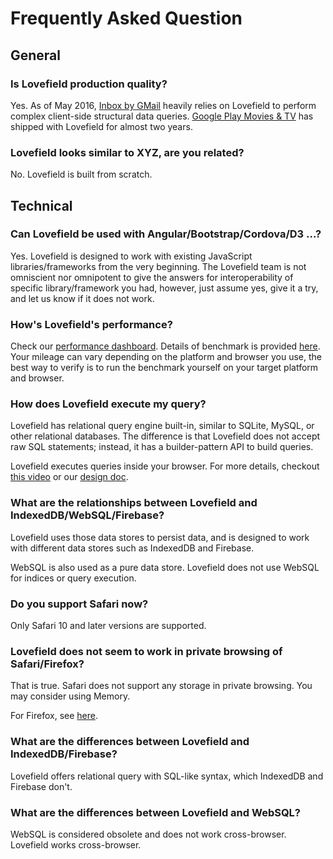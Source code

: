 # Frequently Asked Question


## General

### Is Lovefield production quality?

Yes. As of May 2016, [Inbox by GMail](inbox.google.com) heavily relies on
Lovefield to perform complex client-side structural data queries.
[Google Play Movies & TV](
https://chrome.google.com/webstore/detail/google-play-movies-tv/gdijeikdkaembjbdobgfkoidjkpbmlkd)
has shipped with Lovefield for almost two years.

### Lovefield looks similar to XYZ, are you related?

No. Lovefield is built from scratch.


## Technical

### Can Lovefield be used with Angular/Bootstrap/Cordova/D3 ...?

Yes. Lovefield is designed to work with existing JavaScript libraries/frameworks
from the very beginning. The Lovefield team is not omniscient nor omnipotent to
give the answers for interoperability of specific library/framework you had,
however, just assume yes, give it a try, and let us know if it does not work.

### How's Lovefield's performance?

Check our [performance dashboard](https://google.github.io/lovefield/dashboard/src/dashboard.html).
Details of benchmark is provided [here](https://github.com/google/lovefield/tree/master/perf).
Your mileage can vary depending on the platform and browser you use, the best way
to verify is to run the benchmark yourself on your target platform and browser.

### How does Lovefield execute my query?

Lovefield has relational query engine built-in, similar to SQLite, MySQL, or
other relational databases. The difference is that Lovefield does not accept raw
SQL statements; instead, it has a builder-pattern API to build queries.

Lovefield executes queries inside your browser. For more details, checkout
[this video](https://youtu.be/wRiI4p5Uk4E?t=750) or our
[design doc](https://github.com/google/lovefield/blob/master/docs/dd/04_query_engine.md).

### What are the relationships between Lovefield and IndexedDB/WebSQL/Firebase?

Lovefield uses those data stores to persist data, and is designed to work
with different data stores such as IndexedDB and Firebase.

WebSQL is also used as a pure data store. Lovefield does not use WebSQL for
indices or query execution.

### Do you support Safari now?

Only Safari 10 and later versions are supported.

### Lovefield does not seem to work in private browsing of Safari/Firefox?

That is true. Safari does not support any storage in private browsing.
You may consider using Memory.

For Firefox, see [here](https://bugzilla.mozilla.org/show_bug.cgi?id=781982).

### What are the differences between Lovefield and IndexedDB/Firebase?

Lovefield offers relational query with SQL-like syntax, which IndexedDB and
Firebase don't.

### What are the differences between Lovefield and WebSQL?

WebSQL is considered obsolete and does not work cross-browser. Lovefield works
cross-browser.
